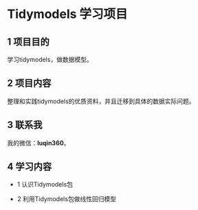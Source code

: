 # Tidymodels 学习项目

## 1 项目目的

学习tidymodels，做数据模型。

## 2 项目内容

整理和实践tidymodels的优质资料，并且迁移到具体的数据实际问题。

## 3 联系我

我的微信：**luqin360**。

## 4 学习内容

- 1 认识Tidymodels包

- 2 利用Tidymodels包做线性回归模型

